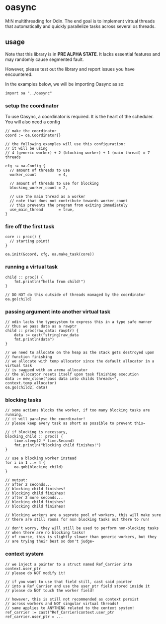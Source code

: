 # oasync

M:N multithreading for Odin. The end goal is to implement virtual threads that 
automatically and quickly parallelize tasks across several os threads.

## usage
Note that this library is in **PRE ALPHA STATE**. It lacks essential features 
and may randomly cause segmented fault.

However, please test out the library and report issues you have encountered.

In the examples below, we will be importing Oasync as so: 
```odin 
import oa "../oasync"
```

### setup the coordinator
To use Oasync, a coordinator is required. It is the heart of the scheduler.
You will also need a config
```odin
// make the coordinator
coord := oa.Coordinator{}

// the following examples will use this configuration:
// it will be using
// 4 (generic worker) + 2 (blocking worker) + 1 (main thread) = 7 threads

cfg := oa.Config {
  // amount of threads to use
  worker_count          = 4,

  // amount of threads to use for blocking
  blocking_worker_count = 2,

  // use the main thread as a worker 
  // note that does not contribute towards worker_count
  // this prevents the program from exiting immediately
  use_main_thread       = true,
}
```

### fire off the first task
```odin 
core :: proc() {
  // starting point!
}

oa.init(&coord, cfg, oa.make_task(core))
```

###  running a virtual task 
```odin
child :: proc() {
	fmt.println("hello from child!")
}

// DO NOT do this outside of threads managed by the coordinator
oa.go(child)
```

### passing argument into another virtual task 
```odin 
// odin lacks the typesystem to express this in a type safe manner
// thus we pass data as a rawptr
child :: proc(raw_data: rawptr) {
	data := cast(^string)raw_data
	fmt.println(data^)
}

// we need to allocate on the heap as the stack gets destroyed upon 
// function finishing
// we allocate with temp allocator since the default allocator in a virtual task
// is swapped with an arena allocator
// the allocator resets itself upon task finishing execution
data := new_clone("pass data into childs threads~", context.temp_allocator)
oa.go(child2, data)
```

### blocking tasks 
```odin 
// some actions blocks the worker, if too many blocking tasks are running, 
// it will paralyse the coordinator!
// please keep every task as short as possible to prevent this~

// if blocking is necessary,
blocking_child :: proc() {
	time.sleep(2 * time.Second)
	fmt.println("blocking child finishes!")
}

// use a blocking worker instead
for i in 1 ..= 4 {
	oa.gob(blocking_child)
}

// output: 
// after 2 seconds...
// blocking child finishes!
// blocking child finishes!
// after 2 more seconds...
// blocking child finishes!
// blocking child finishes!

// blocking workers are a seprate pool of workers, this will make sure 
// there are still rooms for non blocking tasks out there to run!

// don't worry, they will still be used to perform non-blocking tasks 
// when there are no blocking tasks! 
// of course, this is slightly slower than generic workers, but they 
// are trying their best so don't judge~
```

### context system
```odin 
// we inject a pointer to a struct named Ref_Carrier into context.user_ptr
// please do NOT modify it!

// if you want to use that field still, cast said pointer 
// into a Ref_Carrier and use the user_ptr field stored inside it 
// please do NOT touch the worker field!

// however, this is still not recommended as context persist 
// across workers and NOT singular virtual threads!
// same applies to ANYTHING related to the context system!
ref_carrier := cast(^Ref_Carrier)context.user_ptr
ref_carrier.user_ptr = ...
```
